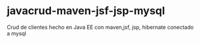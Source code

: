 # javacrud-maven-jsf-jsp-mysql

Crud de clientes hecho en Java EE con maven,jsf, jsp, hibernate conectado a mysql
